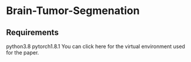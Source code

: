 # Brain-Tumor-Segmenation
## Requirements
python3.8
pytorch1.8.1
You can click here for the virtual environment used for the paper.
